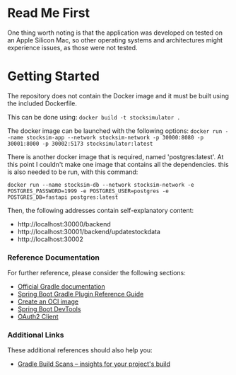 # Read Me First
One thing worth noting is that the application was developed on tested on an Apple Silicon Mac, so other operating systems and architectures might experience issues, as those were not tested.

# Getting Started
The repository does not contain the Docker image and it must be built using the included Dockerfile.


This can be done using: 
` docker build -t stocksimulator . `

The docker image can be launched with the following options: 
` docker run --name stocksim-app --network stocksim-network -p 30000:8080 -p 30001:8000 -p 30002:5173 stocksimulator:latest `

There is another docker image that is required, named 'postgres:latest'. At this point I couldn't make one image that contains all the dependencies. this is also needed to be run, with this command:

` docker run --name stocksim-db --network stocksim-network -e POSTGRES_PASSWORD=1999 -e POSTGRES_USER=postgres -e POSTGRES_DB=fastapi postgres:latest `

Then, the following addresses contain self-explanatory content: 

- http://localhost:30000/backend
- http://localhost:30001/backend/updatestockdata
- http://localhost:30002
### Reference Documentation
For further reference, please consider the following sections:

* [Official Gradle documentation](https://docs.gradle.org)
* [Spring Boot Gradle Plugin Reference Guide](https://docs.spring.io/spring-boot/3.4.0/gradle-plugin)
* [Create an OCI image](https://docs.spring.io/spring-boot/3.4.0/gradle-plugin/packaging-oci-image.html)
* [Spring Boot DevTools](https://docs.spring.io/spring-boot/3.4.0/reference/using/devtools.html)
* [OAuth2 Client](https://docs.spring.io/spring-boot/3.4.0/reference/web/spring-security.html#web.security.oauth2.client)

### Additional Links
These additional references should also help you:

* [Gradle Build Scans – insights for your project's build](https://scans.gradle.com#gradle)

